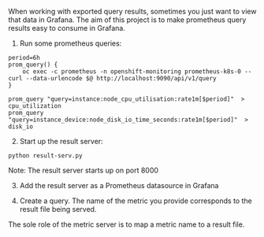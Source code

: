 When working with exported query results, sometimes you just want to view that data in Grafana. The aim of this project is to make prometheus query results easy to consume in Grafana.  

1. Run some prometheus queries:
~~~
period=6h
prom_query() {
    oc exec -c prometheus -n openshift-monitoring prometheus-k8s-0 -- curl --data-urlencode $@ http://localhost:9090/api/v1/query
}

prom_query "query=instance:node_cpu_utilisation:rate1m[$period]"  > cpu_utilization
prom_query "query=instance_device:node_disk_io_time_seconds:rate1m[$period]"  > disk_io
~~~

2. Start up the result server:

~~~
python result-serv.py
~~~

Note: The result server starts up on port 8000

3. Add the result server as a Prometheus datasource in Grafana

4. Create a query.  The name of the metric you provide corresponds to the result file being served.  

The sole role of the metric server is to map a metric name to a result file.  
